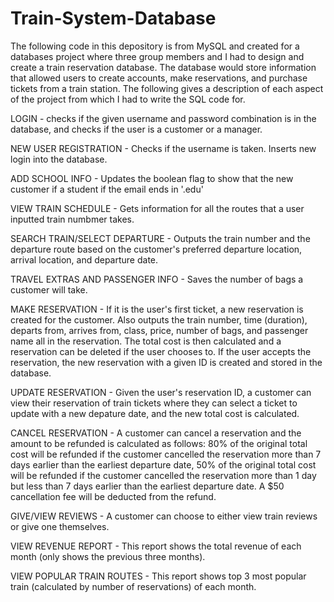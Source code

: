 # Train-System-Database
The following code in this depository is from MySQL and created for a databases project where three group members and I had to design and create a train reservation database. The database would store information that allowed users to create accounts, make reservations, and purchase tickets from a train station. The following gives a description of each aspect of the project from which I had to write the SQL code for.

LOGIN - checks if the given username and password combination is in the database, and checks if the user is a customer or a manager.

NEW USER REGISTRATION - Checks if the username is taken. Inserts new login into the database.

ADD SCHOOL INFO - Updates the boolean flag to show that the new customer if a student if the email ends in '.edu'

VIEW TRAIN SCHEDULE - Gets information for all the routes that a user inputted train numbmer takes.

SEARCH TRAIN/SELECT DEPARTURE - Outputs the train number and the departure route based on the customer's preferred departure location, arrival location, and departure date.

TRAVEL EXTRAS AND PASSENGER INFO - Saves the number of bags a customer will take.

MAKE RESERVATION - If it is the user's first ticket, a new reservation is created for the customer. Also outputs the train number, time (duration), departs from, arrives from, class, price, number of bags, and passenger name all in the reservation. The total cost is then calculated and a reservation can be deleted if the user chooses to. If the user accepts the reservation, the new reservation with a given ID is created and stored in the database.

UPDATE RESERVATION - Given the user's reservation ID, a customer can view their reservation of train tickets where they can select a ticket to update with a new depature date, and the new total cost is calculated.

CANCEL RESERVATION - A customer can cancel a reservation and the amount to be refunded is calculated as follows: 80% of the original total cost will be refunded if the customer cancelled the reservation more than 7 days earlier than the earliest departure date, 50% of the original total cost will be refunded if the customer cancelled the reservation more than 1 day but less than 7 days earlier than the earliest departure date. A $50 cancellation fee will be deducted from the refund.

GIVE/VIEW REVIEWS - A customer can choose to either view train reviews or give one themselves.

VIEW REVENUE REPORT - This report shows the total revenue of each month (only shows the previous three months).

VIEW POPULAR TRAIN ROUTES - This report shows top 3 most popular train (calculated by number of reservations) of each month.
